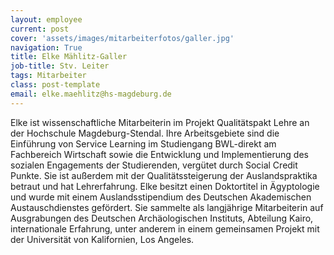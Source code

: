 ```yaml
---
layout: employee
current: post
cover: 'assets/images/mitarbeiterfotos/galler.jpg'
navigation: True
title: Elke Mählitz-Galler
job-title: Stv. Leiter
tags: Mitarbeiter
class: post-template
email: elke.maehlitz@hs-magdeburg.de
---
```

  
Elke ist wissenschaftliche Mitarbeiterin im Projekt Qualitätspakt Lehre an der Hochschule Magdeburg-Stendal. Ihre Arbeitsgebiete sind die Einführung von Service Learning im Studiengang BWL-direkt am Fachbereich Wirtschaft sowie die Entwicklung und Implementierung des sozialen Engagements der Studierenden, vergütet durch Social Credit Punkte. Sie ist außerdem mit der Qualitätssteigerung der Auslandspraktika betraut und hat Lehrerfahrung. Elke besitzt einen Doktortitel in Ägyptologie und wurde mit einem Auslandsstipendium des Deutschen Akademischen Austauschdienstes gefördert. Sie sammelte als langjährige Mitarbeiterin auf Ausgrabungen des Deutschen Archäologischen Instituts, Abteilung Kairo, internationale Erfahrung, unter anderem in einem gemeinsamen Projekt mit der Universität von Kalifornien, Los Angeles.

